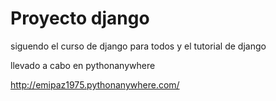 # Proyecto django 

siguendo el curso de django para todos 
y el tutorial de django

llevado a cabo en pythonanywhere

http://emipaz1975.pythonanywhere.com/

